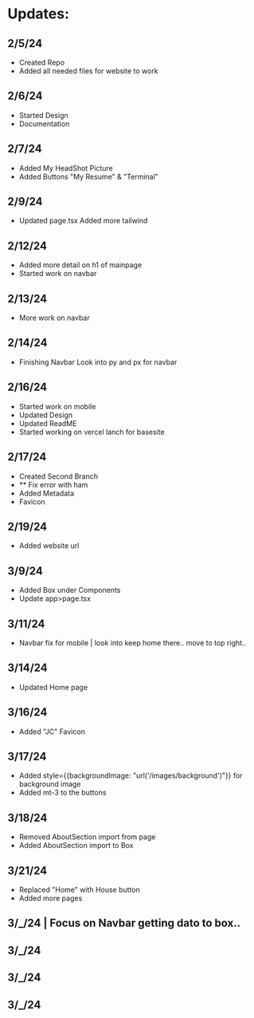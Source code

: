 # Updates:

## 2/5/24
- Created Repo
- Added all needed files for website to work

## 2/6/24
- Started Design
- Documentation 

## 2/7/24 
- Added My HeadShot Picture
- Added Buttons
    "My Resume" & "Terminal"

## 2/9/24
- Updated page.tsx 
    Added more tailwind

## 2/12/24
- Added more detail on h1 of mainpage
- Started work on navbar

## 2/13/24
- More work on navbar

## 2/14/24
- Finishing Navbar
    Look into py and px for navbar

## 2/16/24
- Started work on mobile
- Updated Design
- Updated ReadME
- Started working on vercel lanch for basesite

## 2/17/24
- Created Second Branch
- ** Fix error with ham
- Added Metadata
- Favicon

## 2/19/24
- Added website url 

## 3/9/24
- Added Box under Components
- Update app>page.tsx

## 3/11/24 
- Navbar fix for mobile | look into keep home there.. move to top right..

## 3/14/24
- Updated Home page 

## 3/16/24
- Added "JC" Favicon


## 3/17/24
- Added style={{backgroundImage: "url('/images/background')"}} for background image
- Added mt-3 to the buttons

## 3/18/24
- Removed AboutSection import from page
- Added AboutSection import to Box


## 3/21/24
- Replaced "Home" with House button
- Added more pages

## 3/_/24  | Focus on Navbar getting dato to box.. 


## 3/_/24


## 3/_/24


## 3/_/24